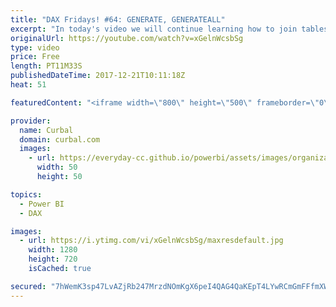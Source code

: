 ```yaml
---
title: "DAX Fridays! #64: GENERATE, GENERATEALL"
excerpt: "In today's video we will continue learning how to join tables using DAX. This time we will use GENERATE and GENERATEALL.  EXCEL SURVEY: https://1drv.ms/xs/s!Ar8CDNp8cGTcgjaHonN82T8I1jQT  PREVIOUS VIDEO:https://www.youtube.com/watch?v=mcQ_ZmuWvDs NEXT VIDEO:https://www.youtube.com/watch?v=TL81opk59aE"
originalUrl: https://youtube.com/watch?v=xGelnWcsbSg
type: video
price: Free
length: PT11M33S
publishedDateTime: 2017-12-21T10:11:18Z
heat: 51

featuredContent: "<iframe width=\"800\" height=\"500\" frameborder=\"0\" src=\"https://www.youtube.com/embed/xGelnWcsbSg\" allow=\"accelerometer; autoplay; encrypted-media; gyroscope; picture-in-picture\" allowfullscreen></iframe>"

provider:
  name: Curbal
  domain: curbal.com
  images:
    - url: https://everyday-cc.github.io/powerbi/assets/images/organizations/curbal.com-50x50.jpg
      width: 50
      height: 50

topics:
  - Power BI
  - DAX

images:
  - url: https://i.ytimg.com/vi/xGelnWcsbSg/maxresdefault.jpg
    width: 1280
    height: 720
    isCached: true

secured: "7hWemK3sp47LvAZjRb247MrzdNOmKgX6peI4QAG4QaKEpT4LYwRCmGmFFfmXW8/MYsoC+2yc60qLqpgBcR6VMfKNa5iZ0iLGqA55GP+by2opxTJAkbYkCEKOFHcxbInvbVIMSi8DKzwOtoL6OVlsrjHZkQFLeDqGusW36MH1t9Kfe9uOx1VcyeSCJ+0oHkpRxXmLL5Nkn8jIFr48gxSmN4z8S2/FYq9+86mx9gzzEODyK1KIlEhUlUXloUyT/pHDYJuGPczIlNGnfkhUl3gQexlyhEShyrpTAQKDTJnXbN16xm6/o2q1TZL7cpW0yPwEa0rOOSsr2r02J0Hwh8pwob520DpB6pvfpZgYrGqfAAA1IJwc0is+fejojrz9nrRtv7d0QFZzDzoVx2NrfBrAI577a0bxr+M6YcuQ8ohaD+4=;6ZNtsYrDOM+Uq/LTzBI1jg=="
---
```


